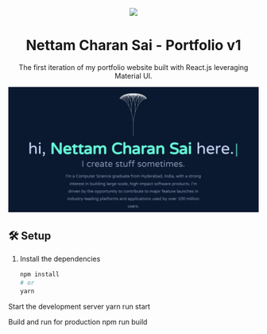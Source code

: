 <p align="center">
  <img src="https://img.icons8.com/color/48/000000/magritte.png"/>
</p>
<h1 align="center">
  Nettam Charan Sai - Portfolio v1
</h1>
<p align="center">
  The first iteration of my portfolio website built with React.js leveraging Material UI.
</p>

<!-- Replace this screenshot with your own project screenshot -->
<img width="1306" alt="Portfolio Screenshot" src="https://github.com/NettamCharansai/My_Portfolio/raw/main/public/assets/portfolio.jpg">

## 🛠 Setup

1. Install the dependencies

   ```sh
   npm install
   # or
   yarn
Start the development server
yarn run start

Build and run for production
npm run build
